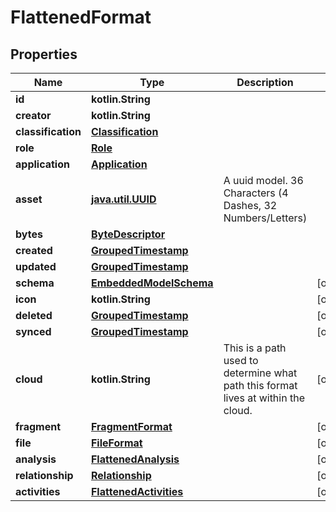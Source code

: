 
# FlattenedFormat

## Properties
Name | Type | Description | Notes
------------ | ------------- | ------------- | -------------
**id** | **kotlin.String** |  | 
**creator** | **kotlin.String** |  | 
**classification** | [**Classification**](Classification.md) |  | 
**role** | [**Role**](Role.md) |  | 
**application** | [**Application**](Application.md) |  | 
**asset** | [**java.util.UUID**](java.util.UUID) | A uuid model. 36 Characters (4 Dashes, 32 Numbers/Letters)  | 
**bytes** | [**ByteDescriptor**](ByteDescriptor.md) |  | 
**created** | [**GroupedTimestamp**](GroupedTimestamp.md) |  | 
**updated** | [**GroupedTimestamp**](GroupedTimestamp.md) |  | 
**schema** | [**EmbeddedModelSchema**](EmbeddedModelSchema.md) |  |  [optional]
**icon** | **kotlin.String** |  |  [optional]
**deleted** | [**GroupedTimestamp**](GroupedTimestamp.md) |  |  [optional]
**synced** | [**GroupedTimestamp**](GroupedTimestamp.md) |  |  [optional]
**cloud** | **kotlin.String** | This is a path used to determine what path this format lives at within the cloud. |  [optional]
**fragment** | [**FragmentFormat**](FragmentFormat.md) |  |  [optional]
**file** | [**FileFormat**](FileFormat.md) |  |  [optional]
**analysis** | [**FlattenedAnalysis**](FlattenedAnalysis.md) |  |  [optional]
**relationship** | [**Relationship**](Relationship.md) |  |  [optional]
**activities** | [**FlattenedActivities**](FlattenedActivities.md) |  |  [optional]



